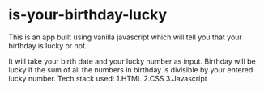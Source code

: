 # is-your-birthday-lucky
This is an app built using vanilla javascript which will tell you that your birthday is lucky or not.

It will take your birth date and your lucky number as input. Birthday will be lucky if the sum of all the numbers in birthday is divisible by your entered lucky number.
Tech stack used:
1.HTML
2.CSS
3.Javascript
